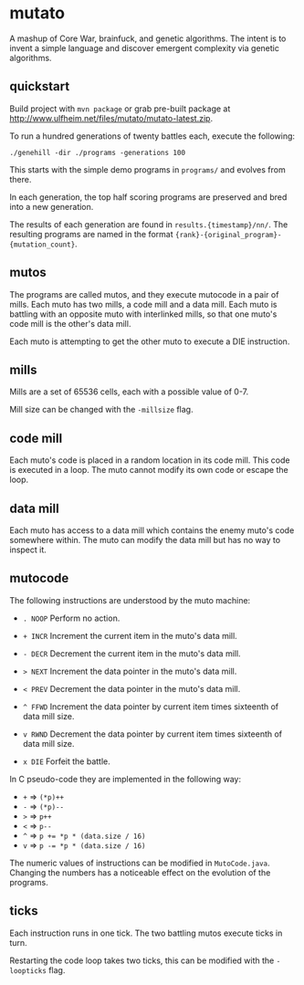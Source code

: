 mutato
======

A mashup of Core War, brainfuck, and genetic algorithms.  The intent
is to invent a simple language and discover emergent complexity via
genetic algorithms.

quickstart
----------
Build project with `mvn package` or grab pre-built package at
http://www.ulfheim.net/files/mutato/mutato-latest.zip.

To run a hundred generations of twenty battles each, execute the
following:

    ./genehill -dir ./programs -generations 100

This starts with the simple demo programs in `programs/` and evolves
from there.

In each generation, the top half scoring programs are preserved and
bred into a new generation.

The results of each generation are found in `results.{timestamp}/nn/`.
The resulting programs are named in the format
`{rank}-{original_program}-{mutation_count}`.

mutos
-----

The programs are called mutos, and they execute mutocode in a pair
of mills.  Each muto has two mills, a code mill and a data mill.
Each muto is battling with an opposite muto with interlinked mills,
so that one muto's code mill is the other's data mill.

Each muto is attempting to get the other muto to execute a DIE
instruction.

mills
-----

Mills are a set of 65536 cells, each with a possible
value of 0-7.

Mill size can be changed with the `-millsize` flag.

code mill
---------

Each muto's code is placed in a random location in its code mill.
This code is executed in a loop.  The muto cannot modify its own
code or escape the loop.

data mill
---------

Each muto has access to a data mill which contains the enemy muto's
code somewhere within.  The muto can modify the data mill but has
no way to inspect it.

mutocode
--------

The following instructions are understood by the muto machine:

*   `. NOOP`
    Perform no action.

*   `+ INCR`
    Increment the current item in the muto's data mill.

*   `- DECR`
    Decrement the current item in the muto's data mill.

*   `> NEXT`
    Increment the data pointer in the muto's data mill.

*   `< PREV`
    Decrement the data pointer in the muto's data mill.

*   `^ FFWD`
    Increment the data pointer by current item times sixteenth of data mill size.

*   `v RWND`
    Decrement the data pointer by current item times sixteenth of data mill size.

*   `x DIE`
    Forfeit the battle.

In C pseudo-code they are implemented in the following way:

*   `+` => `(*p)++`
*   `-` => `(*p)--`
*   `>` => `p++`
*   `<` => `p--`
*   `^` => `p += *p * (data.size / 16)`
*   `v` => `p -= *p * (data.size / 16)`

The numeric values of instructions can be modified in `MutoCode.java`.
Changing the numbers has a noticeable effect on the evolution of
the programs.

ticks
-----

Each instruction runs in one tick.  The two battling mutos execute ticks in turn.

Restarting the code loop takes two ticks, this can be modified with the
`-loopticks` flag.
